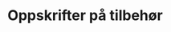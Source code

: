 ---
layout: oppskriftsliste-kategori
title: 'Oppskrifter på tilbehør'
permalink: /oppskrifter/tilbehoer/
---